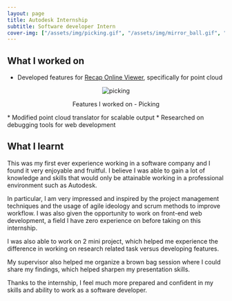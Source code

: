```yaml
---
layout: page
title: Autodesk Internship
subtitle: Software developer Intern
cover-img: ["/assets/img/picking.gif", "/assets/img/mirror_ball.gif", "/assets/img/project_panel.gif"]
---
```


## What I worked on
* Developed features for [Recap Online Viewer](https://www.autodesk.com.sg/products/recap/overview), specifically for point cloud
<p align = "center">
  <img src = "/assets/img/picking.gif" alt = "picking" />
</p>
<p align = "center">
 Features I worked on - Picking
</p>
* Modified point cloud translator for scalable output
* Researched on debugging tools for web development

## What I learnt
This was my first ever experience working in a software company and I found it very enjoyable and fruitful. 
I believe I was able to gain a lot of knowledge and skills that would only be attainable working in a professional environment such as Autodesk. 

In particular, I am very impressed and inspired by the project management techniques and the usage of agile ideology and scrum methods to improve workflow. 
I was also given the opportunity to work on front-end web development, a field I have zero experience on before taking on this internship. 

I was also able to work on 2 mini project, which helped me experience the difference in working on research related task versus developing features. 

My supervisor also helped me organize a brown bag session where I could share my findings, which helped sharpen my presentation skills. 

Thanks to the internship, I feel much more prepared and confident in my skills and ability to work as a software developer.
